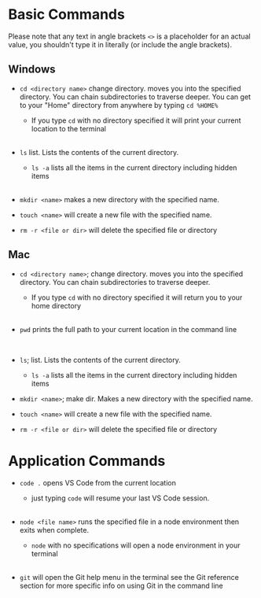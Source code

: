 # Basic Commands

Please note that any text in angle brackets `<>` is a placeholder for an actual value, you shouldn't type it in literally (or include the angle brackets).

## Windows

* `cd <directory name>` change directory. moves you into the specified directory. You can chain subdirectories to traverse deeper. You can get to your "Home" directory from anywhere by typing `cd %HOME%`
  * If you type `cd` with no directory specified it will print your current location to the terminal
<br /><br />

* `ls` list. Lists the contents of the current directory.
  * `ls -a` lists all the items in the current directory including hidden items
<br /><br />

* `mkdir <name>` makes a new directory with the specified name.

* `touch <name>` will create a new file with the specified name.

* `rm -r <file or dir>` will delete the specified file or directory

## Mac

* `cd <directory name>`; change directory. moves you into the specified directory. You can chain subdirectories to traverse deeper.
  * If you type `cd` with no directory specified it will return you to your home directory
<br /><br />

* `pwd` prints the full path to your current location in the command line
<br />

* `ls`; list. Lists the contents of the current directory.
  * `ls -a` lists all the items in the current directory including hidden items

* `mkdir <name>`; make dir. Makes a new directory with the specified name.

* `touch <name>` will create a new file with the specified name.

* `rm -r <file or dir>` will delete the specified file or directory

# Application Commands

* `code .` opens VS Code from the current location
  * just typing `code` will resume your last VS Code session.
<br /><br />

* `node <file name>` runs the specified file in a node environment then exits when complete.
  * `node` with no specifications will open a node environment in your terminal
<br /><br />

* `git` will open the Git help menu in the terminal see the Git reference section for more specific info on using Git in the command line
